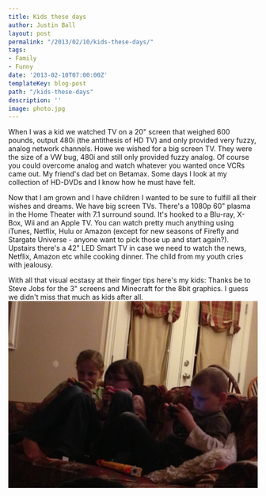 ```yaml
---
title: Kids these days
author: Justin Ball
layout: post
permalink: "/2013/02/10/kids-these-days/"
tags:
- Family
- Funny
date: '2013-02-10T07:00:00Z'
templateKey: blog-post
path: "/kids-these-days"
description: ''
image: photo.jpg
---
```


When I was a kid we watched TV on a 20" screen that weighed 600 pounds, output 480i (the antithesis of HD TV) and only provided very fuzzy, analog network channels. Howe we wished for a big screen TV. They were the size of a VW bug, 480i and still only provided fuzzy analog. Of course you could overcome analog and watch whatever you wanted once VCRs came out. My friend's dad bet on Betamax. Some days I look at my collection of HD-DVDs and I know how he must have felt.

Now that I am grown and I have children I wanted to be sure to fulfill all their wishes and dreams. We have big screen TVs. There's a 1080p 60" plasma in the Home Theater with 7.1 surround sound. It's hooked to a Blu-ray, X-Box, Wii and an Apple TV. You can watch pretty much anything using iTunes, Netflix, Hulu or Amazon (except for new seasons of Firefly and Stargate Universe - anyone want to pick those up and start again?). Upstairs there's a 42" LED Smart TV in case we need to watch the news, Netflix, Amazon etc while cooking dinner. The child from my youth cries with jealousy.

With all that visual ecstasy at their finger tips here's my kids:
Thanks be to Steve Jobs for the 3" screens and Minecraft for the 8bit graphics. I guess we didn't miss that much as kids after all.
<img class="scale-image" src="photo.jpg" />
